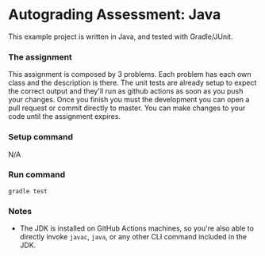 # Autograding Assessment: Java
This example project is written in Java, and tested with Gradle/JUnit.

### The assignment
This assignment is composed by 3 problems. Each problem has each own class and the description is there.
The unit tests are already setup to expect the correct output and they'll run as github actions as soon as you push your changes.
Once you finish you must the development you can open a pull request or commit directly to master.
You can make changes to your code until the assignment expires.

### Setup command
N/A

### Run command
`gradle test`

### Notes
- The JDK is installed on GitHub Actions machines, so you're also able to directly invoke `javac`, `java`, or any other CLI command included in the JDK. 

